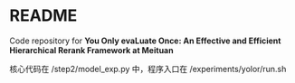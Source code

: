 # README

Code repository for **You Only evaLuate Once: An Effective and Efficient Hierarchical Rerank Framework at Meituan**

核心代码在 /step2/model_exp.py 中，程序入口在 /experiments/yolor/run.sh